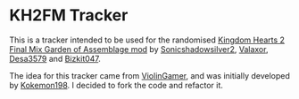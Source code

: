 # KH2FM Tracker

This is a tracker intended to be used for the randomised [Kingdom Hearts 2 Final Mix Garden of Assemblage mod](https://docs.google.com/document/d/1GYjEnrM_TIk7qyO75clPLYD-_nP5wTR7K6SE-Wn-QCg/edit) by [Sonicshadowsilver2](https://twitter.com/Sonicshadowsil2), [Valaxor](https://twitter.com/valaxor), [Desa3579](https://twitter.com/desa3579) and [Bizkit047](https://twitter.com/Bizkit047).

The idea for this tracker came from [ViolinGamer](https://twitter.com/ViolinGamer), and was initially developed by [Kokemon198](https://twitter.com/jorgeoviedo1998). I decided to fork the code and refactor it.
